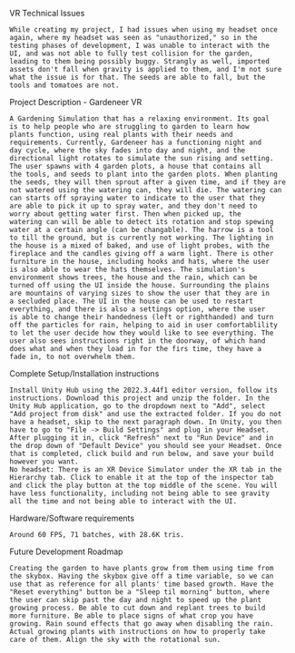 VR Technical Issues

    While creating my project, I had issues when using my headset once 
    again, where my headset was seen as "unauthorized," so in the 
    testing phases of development, I was unable to interact with the 
    UI, and was not able to fully test collision for the garden, 
    leading to them being possibly buggy. Strangly as well, imported 
    assets don't fall when gravity is applied to them, and I'm not sure
    what the issue is for that. The seeds are able to fall, but the 
    tools and tomatoes are not.

Project Description - Gardeneer VR

    A Gardening Simulation that has a relaxing environment. Its goal 
    is to help people who are struggling to garden to learn how 
    plants function, using real plants with their needs and 
    requirements. Currently, Gardeneer has a functioning night and 
    day cycle, where the sky fades into day and night, and the 
    directional light rotates to simulate the sun rising and setting. 
    The user spawns with 4 garden plots, a house that contains all 
    the tools, and seeds to plant into the garden plots. When planting 
    the seeds, they will then sprout after a given time, and if they are
    not watered using the watering can, they will die. The watering can
    can starts off spraying water to indicate to the user that they 
    are able to pick it up to spray water, and they don't need to 
    worry about getting water first. Then when picked up, the 
    watering can will be able to detect its rotation and stop spewing 
    water at a certain angle (can be changable). The harrow is a tool 
    to till the ground, but is currently not working. The lighting in 
    the house is a mixed of baked, and use of light probes, with the 
    fireplace and the candles giving off a warm light. There is other 
    furniture in the house, including hooks and hats, where the user 
    is also able to wear the hats themselves. The simulation's 
    environment shows trees, the house and the rain, which can be 
    turned off using the UI inside the house. Surrounding the plains 
    are mountains of varying sizes to show the user that they are in 
    a secluded place. The UI in the house can be used to restart 
    everything, and there is also a settings option, where the user 
    is able to change their handedness (left or righthanded) and turn 
    off the particles for rain, helping to aid in user comfortablility 
    to let the user decide how they would like to see everything. The 
    user also sees instructions right in the doorway, of which hand 
    does what and when they load in for the firs time, they have a 
    fade in, to not overwhelm them.

Complete Setup/Installation instructions

    Install Unity Hub using the 2022.3.44f1 editor version, follow its 
    instructions. Download this project and unzip the folder. In the 
    Unity Hub application, go to the dropdown next to "Add", select 
    "Add project from disk" and use the extracted folder. If you do not 
    have a headset, skip to the next paragraph down. In Unity, you then 
    have to go to "File -> Build Settings" and plug in your Headset. 
    After plugging it in, click "Refresh" next to "Run Device" and in 
    the drop down of "Default Device" you should see your Headset. Once 
    that is completed, click build and run below, and save your build 
    however you want.
    No headset: There is an XR Device Simulator under the XR tab in the 
    Hierarchy tab. Click to enable it at the top of the inspector tab 
    and click the play button at the top middle of the scene. You will 
    have less functionality, including not being able to see gravity 
    all the time and not being able to interact with the UI. 

Hardware/Software requirements

    Around 60 FPS, 71 batches, with 28.6K tris.

Future Development Roadmap

    Creating the garden to have plants grow from them using time from 
    the skybox. Having the skybox give off a time variable, so we can 
    use that as reference for all plants' time based growth. Have the 
    "Reset everything" button be a "Sleep til morning" button, where 
    the user can skip past the day and night to speed up the plant 
    growing process. Be able to cut down and replant trees to build 
    more furniture. Be able to place signs of what crop you have 
    growing. Rain sound effects that go away when disabling the rain. 
    Actual growing plants with instructions on how to properly take 
    care of them. Align the sky with the rotational sun.


